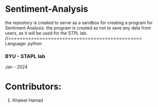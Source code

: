 # Sentiment-Analysis
the repostory is created to serve as a sandbox for creating a program for Sentiment Analysis. the program is created as not to save any data from users, as it will be used for the STPL lab.   
//===============================================
Language: python



### BYU - STAPL lab 
Jan - 2024 
# Contributors:
  1. Khaleel Hamad
